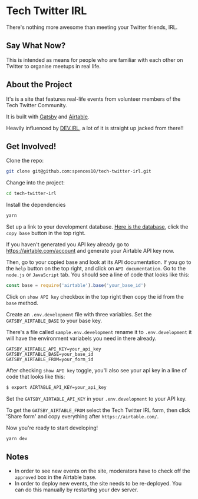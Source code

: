 # Tech Twitter IRL

There's nothing more awesome than meeting your Twitter friends, IRL.

## Say What Now?

This is intended as means for people who are familiar with each other
on Twitter to organise meetups in real life.

## About the Project

It's is a site that features real-life events from volunteer members
of the Tech Twitter Community.

It is built with [Gatsby] and [Airtable].

Heavily influenced by [DEV.IRL], a lot of it is straight up jacked
from there!!

## Get Involved!

Clone the repo:

```bash
git clone git@github.com:spences10/tech-twitter-irl.git
```

Change into the project:

```bash
cd tech-twitter-irl
```

Install the dependencies

```bash
yarn
```

Set up a link to your development database. [Here is the database],
click the `copy base` button in the top right.

If you haven't generated you API key already go to
https://airtable.com/account and generate your Airtable API key now.

Then, go to your copied base and look at its API documentation. If you
go to the `help` button on the top right, and click on
`API documentation`. Go to the `node.js` or `JavaScript` tab. You
should see a line of code that looks like this:

```js
const base = require('airtable').base('your_base_id')
```

Click on `show API key` checkbox in the top right then copy the id
from the `base` method.

Create an `.env.development` file with three variables. Set the
`GATSBY_AIRTABLE_BASE` to your base key.

There's a file called `sample.env.development` rename it to
`.env.development` it will have the environment variabels you need in
there already.

```text
GATSBY_AIRTABLE_API_KEY=your_api_key
GATSBY_AIRTABLE_BASE=your_base_id
GATSBY_AIRTABLE_FROM=your_form_id
```

After checking `show API key` toggle, you'll also see your api key in
a line of code that looks like this:

```sh
$ export AIRTABLE_API_KEY=your_api_key
```

Set the `GATSBY_AIRTABLE_API_KEY` in your `.env.development` to your
API key.

To get the `GATSBY_AIRTABLE_FROM` select the Tech Twitter IRL form,
then click 'Share form' and copy everything after
`https://airtable.com/`.

Now you're ready to start developing!

```bash
yarn dev
```

## Notes

- In order to see new events on the site, moderators have to check off
  the `approved` box in the Airtable base.
- In order to deploy new events, the site needs to be re-deployed. You
  can do this manually by restarting your dev server.

<!-- Links -->

[gatsby]: https://www.gatsbyjs.org/
[airtable]: https://airtable.com/
[here is the database]: https://airtable.com/tbl7wmrtCZcd5M397
[dev.irl]: https://github.com/thepracticaldev/IRL.DEV

